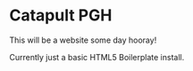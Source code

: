 # Catapult PGH

This will be a website some day hooray!

Currently just a basic HTML5 Boilerplate install.
